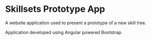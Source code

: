 # Skillsets Prototype App

A website application used to present a prototype of a new skill tree.

Application developed using Angular powered Bootstrap.


